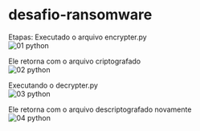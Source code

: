 # desafio-ransomware

Etapas:
Executado o arquivo encrypter.py <br>
![01 python](https://github.com/jsiqueiras/desafio-ransomware/assets/47321639/0319e79a-7eb5-4427-a859-06db1b0eb655)

Ele retorna com o arquivo criptografado<br>
![02 python](https://github.com/jsiqueiras/desafio-ransomware/assets/47321639/ce088bf5-a12b-4563-a0bc-0125a631d4fa)

Executando o decrypter.py<br>
![03 python](https://github.com/jsiqueiras/desafio-ransomware/assets/47321639/67978540-4f84-42db-b599-f5c9ac09a25d)

Ele retorna com o arquivo descriptografado novamente<br>
![04 python](https://github.com/jsiqueiras/desafio-ransomware/assets/47321639/ccb8b652-0356-49b8-9dfa-45577e18bc75)

